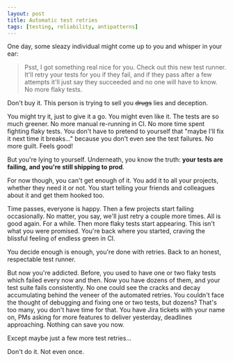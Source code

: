```yaml
---
layout: post
title: Automatic test retries
tags: [testing, reliability, antipatterns]
---
```


One day, some sleazy individual might come up to you and whisper in your ear:

> Psst, I got something real nice for you. Check out this new test runner. It'll retry your tests for you if they fail, and if they pass after a few attempts it'll just say they succeeded and no one will have to know. No more flaky tests.

Don't buy it. This person is trying to sell you ~~drugs~~ lies and deception.

You might try it, just to give it a go. You might even like it. The tests are so much greener. No more manual re-running in CI. No more time spent fighting flaky tests. You don't have to pretend to yourself that "maybe I'll fix it next time it breaks..." because you don't even see the test failures. No more guilt. Feels good!

But you're lying to yourself. Underneath, you know the truth: **your tests are failing, and you're still shipping to prod**.

For now though, you can't get enough of it. You add it to all your projects, whether they need it or not. You start telling your friends and colleagues about it and get them hooked too.

Time passes, everyone is happy. Then a few projects start failing occasionally. No matter, you say, we'll just retry a couple more times. All is good again. For a while. Then more flaky tests start appearing. This isn't what you were promised. You're back where you started, craving the blissful feeling of endless green in CI.

You decide enough is enough, you're done with retries. Back to an honest, respectable test runner.

But now you're addicted. Before, you used to have one or two flaky tests which failed every now and then. Now you have dozens of them, and your test suite fails consistently. No one could see the cracks and decay accumulating behind the veneer of the automated retries. You couldn't face the thought of debugging and fixing one or two tests, but dozens? That's too many, you don't have time for that. You have Jira tickets with your name on, PMs asking for more features to deliver yesterday, deadlines approaching. Nothing can save you now.

Except maybe just a few more test retries...

Don't do it. Not even once.
